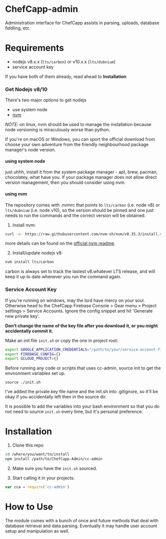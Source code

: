 # ChefCapp-admin

Administration interface for ChefCapp assists in parsing, uploads, database fiddling, etc.

# Requirements

* nodejs v8.x.x (`lts/carbon`) or v10.x.x (`lts/dubnium`)
* service account key

If you have both of them already, read ahead to **Installation**

### Get Nodejs v8/10

There's two major options to get nodejs

* use system node
* [nvm](https://github.com/nvm-sh/nvm#installing-and-updating)

*NOTE*: on linux, nvm should be used to manage the installation because node versioning is miraculously worse than python. 

If you're on macOS or Windows, you can sport the official download from  choose your own adventure from the friendly neighbourhood package manager's node version. 

#### using system node
just uhhh, install it from the system package manager - apt, brew, pacman, chocolatey, what have you. If your package manager does not allow direct version management, then you should consider using nvm.

#### using nvm
The repository comes with .nvmrc that points to `lts/carbon` (i.e. node v8) or `lts/dubnium` (i.e. node v10), so the version should be pinned and one just needs to run the commands and the correct version will be obtained.

1. Install nvm:

``` sh
curl -o- https://raw.githubusercontent.com/nvm-sh/nvm/v0.35.3/install.sh | bash
```
more details can be found on the [official nvm readme](https://github.com/nvm-sh/nvm#installing-and-updating).

2. Install/update nodejs v8:

``` sh
nvm install lts/carbon
```
carbon is always set to track the lastest v8.whatever LTS release, and will keep it up to date whenever you run the command again.

### Service Account Key

If you're running on windows, may the lord have mercy on your soul. Otherwise head to the ChefCapp Firebase Console > Gear menu > Project settings > Service Accounts. Ignore the config snippet and hit 'Generate new private key'.

**Don't change the name of the key file after you download it, or you might accidentally commit it.**

Make an init file `init.sh` or copy the one in project root:

``` sh
export GOOGLE_APPLICATION_CREDENTIALS="/path/to/your/service-account-file.json"
export FIREBASE_CONFIG={}
export GCLOUD_PROJECT={}
```

Before running any code or scripts that uses cc-admin, source init to get the 
environment variables set up.

`source ./init.sh`


I've added the private key file name and the init.sh into .gitignore, so it'll be
okay if you accidentally left then in the source dir.

It is possible to add the variables into your bash environment so that you do 
not need to source `init.sh` every time, but it's personal preference.


# Installation

1. Clone this repo

``` sh
cd /where/you/want/to/install
npm install /path/to/ChefCapp-Admin/cc-admin
```

2. Make sure you have the `init.sh` sourced.

3. Start calling it in your projects:

``` javascript
var cca = require('cc-admin')
```


# How to Use

The module comes with a bunch of once and future methods that deal with database
retrieval and data parsing. Eventually it may handle user account setup and 
manipulation as well.
